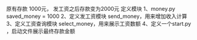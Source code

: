 原有存款 1000元， 发工资之后存款变为2000元
定义模块
1、money.py saved_money = 1000
2、定义发工资模块 send_money，用来增加收入计算
3、定义工资查询模块 select_money，用来展示工资数额
4、定义一个start.py ，启动文件展示最终存款金额